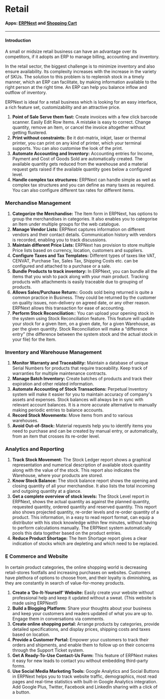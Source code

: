 # Retail

#### Apps: [ERPNext](apps/erpnext) and [Shopping Cart](apps/shopping-cart)

---

#### Introduction

A small or midsize retail business can have an advantage over its competitors, if it adopts an ERP to manage billing, accounting and inventory.

In the retail sector, the biggest challenge is to minimize inventory and also ensure availability. Its complexity increases with the increase in the variety of SKUs. The solution to this problem is to replenish stock in a timely manner, which an ERP can facilitate, by making information available to the right person at the right time. An ERP can help you balance inflow and outflow of inventory.

ERPNext is ideal for a retail business which is looking for an easy interface, a rich feature set, customizability and an attractive price.

1. **Point of Sale Serve them fast:** Create invoices with a few click barcode scanner. Easily Edit Row Items. A mistake is easy to correct. Change quantity, remove an Item, or cancel the invoice altogether without getting flustered.
1. **Print without constraints:** Be it dot-matrix, inkjet, laser or thermal printer, you can print on any kind of printer, which your terminal supports. You can also customise the look of the print. 
1. **Automate Accounting and Inventory:** Accounting entries for Income, Payment and Cost of Goods Sold are automatically created. The available quantity gets reduced from the warehouse and a material request gets raised if the available quantity goes below a configured level.
1. **Handle complex tax structures:** ERPNext can handle simple as well as complex tax structures and you can define as many taxes as required. You can also configure different tax rates for different items. 

### Merchandise Management 

1. **Categorize the Merchandise:** The Item form in ERPNext, has options to group the merchandises in categories. It also enables you to categorise an Item under multiple groups for the web catalogue.
1. **Manage Vendor Lists:** ERPNext captures information on different vendors and their contact details. Communication history with vendors is recorded, enabling you to track discussions.
1. **Maintain different Price Lists:** ERPNext has provision to store multiple Price lists based on currency, location, customers and suppliers. 
1. **Configure Taxes and Tax Templates:** Different types of taxes like VAT, CENVAT, Purchase Tax, Sales Tax, Shipping Costs etc. can be configured and attached to a purchase or a sale.
1. **Bundle Products to track inventory:**  In ERPNext, you can bundle all the items that you wish to pack along with your main product. Tracking products with attachments is easily traceable due to grouping of products.
1. **Allows Sales/Purchase Return:**: Goods sold being returned is quite a common practice in Business. They could be returned by the customer on quality issues, non-delivery on agreed date, or any other reason. ERPNext allows this transaction for ease of accounting.
1. **Perform Stock Reconciliation:**: You can upload your opening stock in the system using Stock Reconciliation feature. This feature will update your stock for a given Item, on a given date, for a given Warehouse, as per the  given quantity. Stock Reconciliation will make a “difference entry” (the difference between the system stock and the actual stock in your file) for the Item.

### Inventory and Warehouse Management

1. **Monitor Warranty and Traceability:** Maintain a database of unique Serial Numbers for products that require traceability. Keep track of warranties for multiple maintenance contracts.
1. **Manage Batch Inventory:** Create batches of products and track their expiration and other related information.
1. **Automate Accounting of Stock Transactions:** Perpetual Inventory system will make it easier for you to maintain accuracy of company's assets and expenses. Stock balances will always be in sync with relevant account balances. It is a more accurate alternative to manually making periodic entries to balance accounts.
1. **Record Stock Movements:** Move items from and to various warehouses.
1. **Avoid Out-of-Stock:** Material requests help you to identify items you need to purchase and can be created by manual entry, or automatically, from an item that crosses its re-order level.

### Analytics and Reporting

1. **Track Stock Movement:** The Stock Ledger report shows a graphical representation and numerical description of available stock quantity along with the value of the stock. This  report also indicates the Warehouse, where your products are stored.
1. **Know Stock Balance:** The stock balance report shows the opening and closing quantity of all your merchandise. It also lists the total incoming and outgoing quantity at a glance.
1. **Get a complete overview of stock levels:** The Stock Level report in ERPNext, shows the actual quantity as against the planned quantity, requested quantity, ordered quantity and  reserved quantity. This report also shows  projected quantity, re-order levels and re-order quantity of a product. This information, in a easy to read report format, can equip a distributor with his stock knowledge within few minutes, without having to perform calculations manually. The ERPNext system automatically pools this data together based on the product entries.
1. **Reduce Product Shortage:** The Item Shortage report gives a clear indication of stocks which are depleting and which need to be replaced.

### E Commerce and Website

In certain product categories, the online shopping world is decreasing retail-stores footfalls and  increasing purchases on websites. Customers have plethora of options to choose from, and their loyalty is diminishing, as they  are constantly in search of value-for-money products.

1. **Create a ‘Do-It-Yourself’ Website:** Easily create your website without professional help and keep it updated without a sweat. (This website is made using ERPNext!)
1. **Build a Blogging Platform:** Share your thoughts about your business and keep your customers and readers updated of what you are up to. Engage them in conversations via comments.
1. **Create online shopping portal:** Arrange products by categories, provide detailed specifications, and display prices, shipping costs and taxes based on location. 
1. **Provide a Customer Portal:** Empower your customers to track their orders and shipments, and enable them to follow up on their concerns through the Support Ticket system.
1. **Get A Ready-To-Use Contact-Us Form:** This feature of ERPNext makes it easy for new leads to contact you without embedding third-party forms.
1. **Use Social Media Marketing Tools:** Google Analytics and Social Buttons in ERPNext helps you to track website traffic, demographics, most read pages and real-time statistics with built-in Google Analytics integration. Add Google Plus, Twitter, Facebook and LinkedIn sharing with a click of a button.
